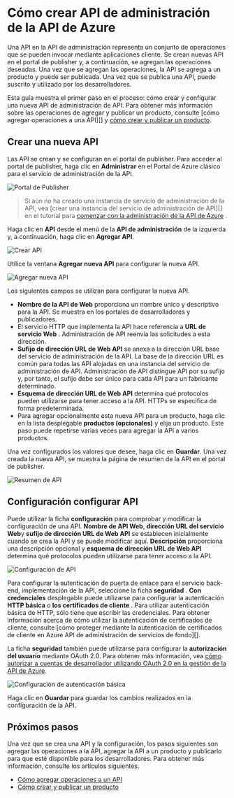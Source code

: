 <properties 
    pageTitle="Cómo crear API de administración de la API de Azure" 
    description="Aprenda a crear y configurar la API en la gestión de la API de Azure." 
    services="api-management" 
    documentationCenter="" 
    authors="steved0x" 
    manager="erikre" 
    editor=""/>

<tags 
    ms.service="api-management" 
    ms.workload="mobile" 
    ms.tgt_pltfrm="na" 
    ms.devlang="na" 
    ms.topic="article" 
    ms.date="10/25/2016" 
    ms.author="sdanie"/>

# <a name="how-to-create-apis-in-azure-api-management"></a>Cómo crear API de administración de la API de Azure

Una API en la API de administración representa un conjunto de operaciones que se pueden invocar mediante aplicaciones cliente. Se crean nuevas API en el portal de publisher y, a continuación, se agregan las operaciones deseadas. Una vez que se agregan las operaciones, la API se agrega a un producto y puede ser publicada. Una vez que se publica una API, puede suscrito y utilizado por los desarrolladores.

Esta guía muestra el primer paso en el proceso: cómo crear y configurar una nueva API de administración de API. Para obtener más información sobre las operaciones de agregar y publicar un producto, consulte [cómo agregar operaciones a una API][] y [cómo crear y publicar un producto][].

## <a name="create-new-api"> </a>Crear una nueva API

Las API se crean y se configuran en el portal de publisher. Para acceder al portal de publisher, haga clic en **Administrar** en el Portal de Azure clásico para el servicio de administración de la API.

![Portal de Publisher][api-management-management-console]

>Si aún no ha creado una instancia de servicio de administración de la API, vea [crear una instancia del servicio de administración de API][] en el tutorial para [comenzar con la administración de la API de Azure][] .

Haga clic en **API** desde el menú de la **API de administración** de la izquierda y, a continuación, haga clic en **Agregar API**.

![Crear API][api-management-create-api]

Utilice la ventana **Agregar nueva API** para configurar la nueva API.

![Agregar nueva API][api-management-add-new-api]

Los siguientes campos se utilizan para configurar la nueva API.

-   **Nombre de la API de Web** proporciona un nombre único y descriptivo para la API. Se muestra en los portales de desarrolladores y publicadores.
-   El servicio HTTP que implementa la API hace referencia a **URL de servicio Web** . Administración de API reenvía las solicitudes a esta dirección.
-   **Sufijo de dirección URL de Web API** se anexa a la dirección URL base del servicio de administración de la API. La base de la dirección URL es común para todas las API alojadas en una instancia del servicio de administración de API. Administración de API distingue API por su sufijo y, por tanto, el sufijo debe ser único para cada API para un fabricante determinado.
-   **Esquema de dirección URL de Web API** determina qué protocolos pueden utilizarse para tener acceso a la API. HTTPs se especifica de forma predeterminada.
-   Para agregar opcionalmente esta nueva API para un producto, haga clic en la lista desplegable **productos (opcionales)** y elija un producto. Este paso puede repetirse varias veces para agregar la API a varios productos.

Una vez configurados los valores que desee, haga clic en **Guardar**. Una vez creada la nueva API, se muestra la página de resumen de la API en el portal de publisher.

![Resumen de API][api-management-api-summary]

## <a name="configure-api-settings"> </a>Configuración configurar API

Puede utilizar la ficha **configuración** para comprobar y modificar la configuración de una API. **Nombre de API Web**, **dirección URL del servicio Web**y **sufijo de dirección URL de Web API** se establecen inicialmente cuando se crea la API y se puede modificar aquí. **Descripción** proporciona una descripción opcional y **esquema de dirección URL de Web API** determina qué protocolos pueden utilizarse para tener acceso a la API.

![Configuración de API][api-management-api-settings]

Para configurar la autenticación de puerta de enlace para el servicio back-end, implementación de la API, seleccione la ficha **seguridad** . **Con credenciales** desplegable puede utilizarse para configurar la autenticación **HTTP básica** o **los certificados de cliente** . Para utilizar autenticación básica de HTTP, sólo tiene que escribir las credenciales. Para obtener información acerca de cómo utilizar la autenticación de certificados de cliente, consulte [cómo proteger mediante la autenticación de certificados de cliente en Azure API de administración de servicios de fondo][].

La ficha **seguridad** también puede utilizarse para configurar la **autorización del usuario** mediante OAuth 2.0. Para obtener más información, vea [cómo autorizar a cuentas de desarrollador utilizando OAuth 2.0 en la gestión de la API de Azure][].

![Configuración de autenticación básica][api-management-api-settings-credentials]

Haga clic en **Guardar** para guardar los cambios realizados en la configuración de la API.

## <a name="next-steps"> </a>Próximos pasos

Una vez que se crea una API y la configuración, los pasos siguientes son agregar las operaciones a la API, agregar la API a un producto y publicarlo para que esté disponible para los desarrolladores. Para obtener más información, consulte los artículos siguientes.

-   [Cómo agregar operaciones a un API][]
-   [Cómo crear y publicar un producto][]





[api-management-create-api]: ./media/api-management-howto-create-apis/api-management-create-api.png
[api-management-management-console]: ./media/api-management-howto-create-apis/api-management-management-console.png
[api-management-add-new-api]: ./media/api-management-howto-create-apis/api-management-add-new-api.png
[api-management-api-settings]: ./media/api-management-howto-create-apis/api-management-api-settings.png
[api-management-api-settings-credentials]: ./media/api-management-howto-create-apis/api-management-api-settings-credentials.png
[api-management-api-summary]: ./media/api-management-howto-create-apis/api-management-api-summary.png
[api-management-echo-operations]: ./media/api-management-howto-create-apis/api-management-echo-operations.png

[What is an API?]: #what-is-api
[Create a new API]: #create-new-api
[Configure API settings]: #configure-api-settings
[Configure API operations]: #configure-api-operations
[Next steps]: #next-steps

[Cómo agregar operaciones a un API]: api-management-howto-add-operations.md
[Cómo crear y publicar un producto]: api-management-howto-add-products.md

[Comenzar con la administración de la API de Azure]: api-management-get-started.md
[Cree una instancia del servicio de administración de API]: api-management-get-started.md#create-service-instance
[Cómo proteger servicios back-end mediante el cliente de autenticación de certificados en la gestión de la API de Azure]: api-management-howto-mutual-certificates.md
[Cómo autorizar a cuentas de desarrollador utilizando OAuth 2.0 en la gestión de la API de Azure]: api-management-howto-oauth2.md
